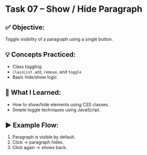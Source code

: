 # Task 07 – Show / Hide Paragraph

## ✅ Objective:
Toggle visibility of a paragraph using a single button.

## 💡 Concepts Practiced:
- Class toggling
- `classList.add`, `remove`, and `toggle`
- Basic hide/show logic

## 📘 What I Learned:
- How to show/hide elements using CSS classes.
- Simple toggle techniques using JavaScript.

## ▶️ Example Flow:
1. Paragraph is visible by default.
2. Click → paragraph hides.
3. Click again → shows back.
